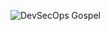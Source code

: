 ![DevSecOps Gospel](https://user-images.githubusercontent.com/118181672/211011718-642ff63e-a725-4de0-bd3d-9684df7e2dac.png)
